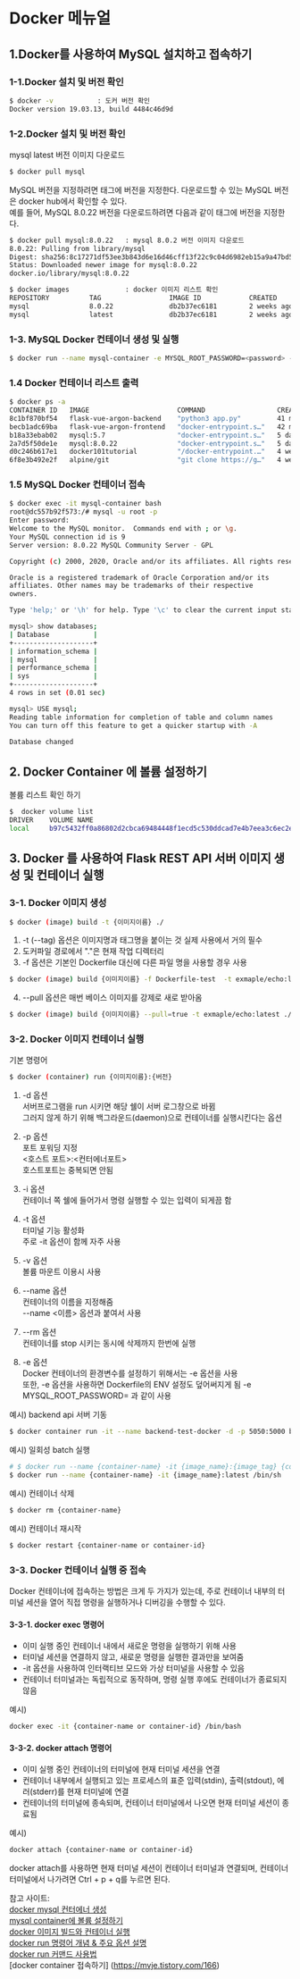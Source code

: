 # Docker 메뉴얼

## 1.Docker를 사용하여 MySQL 설치하고 접속하기

### 1-1.Docker 설치 및 버전 확인
```sh
$ docker -v           : 도커 버전 확인
Docker version 19.03.13, build 4484c46d9d
```

### 1-2.Docker 설치 및 버전 확인
mysql latest 버전 이미지 다운로드 
```sh
$ docker pull mysql  
```


MySQL 버전을 지정하려면 태그에 버전을 지정한다. 다운로드할 수 있는 MySQL 버전은 docker hub에서 확인할 수 있다.   
예를 들어, MySQL 8.0.22 버전을 다운로드하려면 다음과 같이 태그에 버전을 지정한다.
``` sh
$ docker pull mysql:8.0.22   : mysql 8.0.2 버전 이미지 다운로드 
8.0.22: Pulling from library/mysql
Digest: sha256:8c17271df53ee3b843d6e16d46cff13f22c9c04d6982eb15a9a47bd5c9ac7e2d
Status: Downloaded newer image for mysql:8.0.22
docker.io/library/mysql:8.0.22
```

``` sh
$ docker images              : docker 이미지 리스트 확인
REPOSITORY          TAG                 IMAGE ID            CREATED             SIZE
mysql               8.0.22              db2b37ec6181        2 weeks ago         545MB
mysql               latest              db2b37ec6181        2 weeks ago         545MB
```

### 1-3. MySQL Docker 컨테이너 생성 및 실행
``` sh
$ docker run --name mysql-container -e MYSQL_ROOT_PASSWORD=<password> -d -p 3306:3306 mysql:latest
```

### 1.4 Docker 컨테이너 리스트 출력
``` sh
$ docker ps -a
CONTAINER ID   IMAGE                      COMMAND                  CREATED          STATUS                      PORTS     NAMES
8c1bf870bf54   flask-vue-argon-backend    "python3 app.py"         41 minutes ago   Exited (0) 39 minutes ago             backend-docker
becb1adc69ba   flask-vue-argon-frontend   "docker-entrypoint.s…"   42 minutes ago   Exited (1) 40 minutes ago             frontend-docker
b18a33ebab02   mysql:5.7                  "docker-entrypoint.s…"   5 days ago       Exited (0) 39 minutes ago             my-back-mysql
2a7d5f50de1e   mysql:8.0.22               "docker-entrypoint.s…"   5 days ago       Exited (0) 5 days ago                 mysql-container-test
d0c246b617e1   docker101tutorial          "/docker-entrypoint.…"   4 weeks ago      Exited (0) 4 weeks ago                docker-tutorial
6f8e3b492e2f   alpine/git                 "git clone https://g…"   4 weeks ago      Exited (0) 4 weeks ago                repo
```

### 1.5 MySQL Docker 컨테이너 접속
``` sh
$ docker exec -it mysql-container bash
root@dc557b92f573:/# mysql -u root -p
Enter password:
Welcome to the MySQL monitor.  Commands end with ; or \g.
Your MySQL connection id is 9
Server version: 8.0.22 MySQL Community Server - GPL

Copyright (c) 2000, 2020, Oracle and/or its affiliates. All rights reserved.

Oracle is a registered trademark of Oracle Corporation and/or its
affiliates. Other names may be trademarks of their respective
owners.

Type 'help;' or '\h' for help. Type '\c' to clear the current input statement.

mysql> show databases;
| Database           |
+--------------------+
| information_schema |
| mysql              |
| performance_schema |
| sys                |
+--------------------+
4 rows in set (0.01 sec)

mysql> USE mysql;
Reading table information for completion of table and column names
You can turn off this feature to get a quicker startup with -A

Database changed
```

## 2. Docker Container 에 볼륨 설정하기

볼륨 리스트 확인 하기
```sh
$  docker volume list
DRIVER    VOLUME NAME
local     b97c5432ff0a86802d2cbca69484448f1ecd5c530ddcad7e4b7eea3c6ec2e8c5
```

## 3. Docker 를 사용하여 Flask REST API 서버 이미지 생성 및 컨테이너 실행

### 3-1. Docker 이미지 생성
``` sh
$ docker (image) build -t {이미지이름} ./
```
1. -t (--tag) 옵션은 이미지명과 태그명을 붙이는 것 실제 사용에서 거의 필수
2. 도커파일 경로에서 "."은 현재 작업 디렉터리
3. -f 옵션은 기본인 Dockerfile 대신에 다른 파일 명을 사용할 경우 사용
``` sh
$ docker (image) build {이미지이름} -f Dockerfile-test  -t exmaple/echo:latest ./
```
4. --pull 옵션은 매번 베이스 이미지를 강제로 새로 받아옴
``` sh
$ docker (image) build {이미지이름} --pull=true -t exmaple/echo:latest ./
```

### 3-2. Docker 이미지 컨테이너 실행
기본 명령어
``` sh
$ docker (container) run {이미지이름}:{버전}
```

1. -d 옵션  
서버프로그램을 run 시키면 해당 쉘이 서버 로그창으로 바뀜  
그러지 않게 하기 위해 백그라운드(daemon)으로 컨테이너를 실행시킨다는 옵션
     
2. -p 옵션  
포트 포워딩 지정  
<호스트 포트>:<컨터에너포트>  
호스트포트는 중복되면 안됨
    
3. -i 옵션  
컨테이너 쪽 쉘에 들어가서 명령 실행할 수 있는 입력이 되게끔 함  
     
4. -t 옵션  
터미널 기능 활성화  
주로 -it 옵션이 함께 자주 사용  
     
5. -v 옵션  
볼륨 마운트 이용시 사용  
    
6. --name 옵션  
컨테이너의 이름을 지정해줌  
--name <이름> 옵션과 붙여서 사용  
    
7. --rm 옵션  
컨테이너를  stop 시키는 동시에 삭제까지 한번에 실행

8. -e 옵션   
Docker 컨테이너의 환경변수를 설정하기 위해서는 -e 옵션을 사용  
또한, -e 옵션을 사용하면 Dockerfile의 ENV 설정도 덮어써지게 됨
-e MYSQL_ROOT_PASSWORD=<password> 과 같이 사용  
     
예시) backend api 서버 기동
``` sh
$ docker container run -it --name backend-test-docker -d -p 5050:5000 backend-test:latest
```

예시) 일회성 batch 실행
``` sh
# $ docker run --name {container-name} -it {image_name}:{image_tag} {command}
$ docker run --name {container-name} -it {image_name}:latest /bin/sh
```
    
예시) 컨테이너 삭제
``` sh
$ docker rm {container-name}
```

예시) 컨테이너 재시작
``` sh
$ docker restart {container-name or container-id}
```

### 3-3. Docker 컨테이너 실행 중 접속
Docker 컨테이너에 접속하는 방법은 크게 두 가지가 있는데, 주로 컨테이너 내부의 터미널 세션을 열어 직접 명령을 실행하거나 디버깅을 수행할 수 있다.

#### 3-3-1. docker exec 명령어 

* 이미 실행 중인 컨테이너 내에서 새로운 명령을 실행하기 위해 사용
* 터미널 세션을 연결하지 않고, 새로운 명령을 실행한 결과만을 보여줌
* -it 옵션을 사용하여 인터랙티브 모드와 가상 터미널을 사용할 수 있음
* 컨테이너 터미널과는 독립적으로 동작하며, 명령 실행 후에도 컨테이너가 종료되지 않음

예시)
```sh
docker exec -it {container-name or container-id} /bin/bash
```

#### 3-3-2. docker attach 명령어

* 이미 실행 중인 컨테이너의 터미널에 현재 터미널 세션을 연결
* 컨테이너 내부에서 실행되고 있는 프로세스의 표준 입력(stdin), 출력(stdout), 에러(stderr)를 현재 터미널에 연결
* 컨테이너의 터미널에 종속되며, 컨테이너 터미널에서 나오면 현재 터미널 세션이 종료됨

예시)
```sh
docker attach {container-name or container-id}
```

docker attach를 사용하면 현재 터미널 세션이 컨테이너 터미널과 연결되며, 컨테이너 터미널에서 나가려면 Ctrl + p + q를 누르면 된다.
     
     
참고 사이트:   
[docker mysql 컨터에너 생성](https://poiemaweb.com/docker-mysql)  
[mysql container에 볼륨 설정하기](https://velog.io/@june20516/mysql-dockerize2-mysql-container%EC%97%90-%EB%B3%BC%EB%A5%A8-%EC%84%A4%EC%A0%95%ED%95%98%EA%B8%B0)  
[docker 이미지 빌드와 컨테이너 실행](https://conanglog.tistory.com/69)  
[docker run 명령어 개념 & 주요 옵션 설명](https://bio-info.tistory.com/136)  
[docker run 커맨드 사용법](https://www.daleseo.com/docker-run/)  
[docker container 접속하기] (https://mvje.tistory.com/166)

